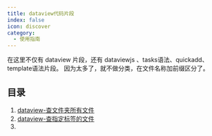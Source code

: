 ```yaml
---
title: dataview代码片段
index: false
icon: discover
category:
  - 使用指南
---
```

在这里不仅有 dataview 片段，还有 dataviewjs 、tasks语法、quickadd、template语法片段。
因为太多了，就不做分类，在文件名称加前缀区分了。

## 目录
1. [dataview-查文件夹所有文件](dataview查文件夹所有文件.md)
2. [dataview-查指定标签的文件](dataview查指定标签的文件.md)
3. 